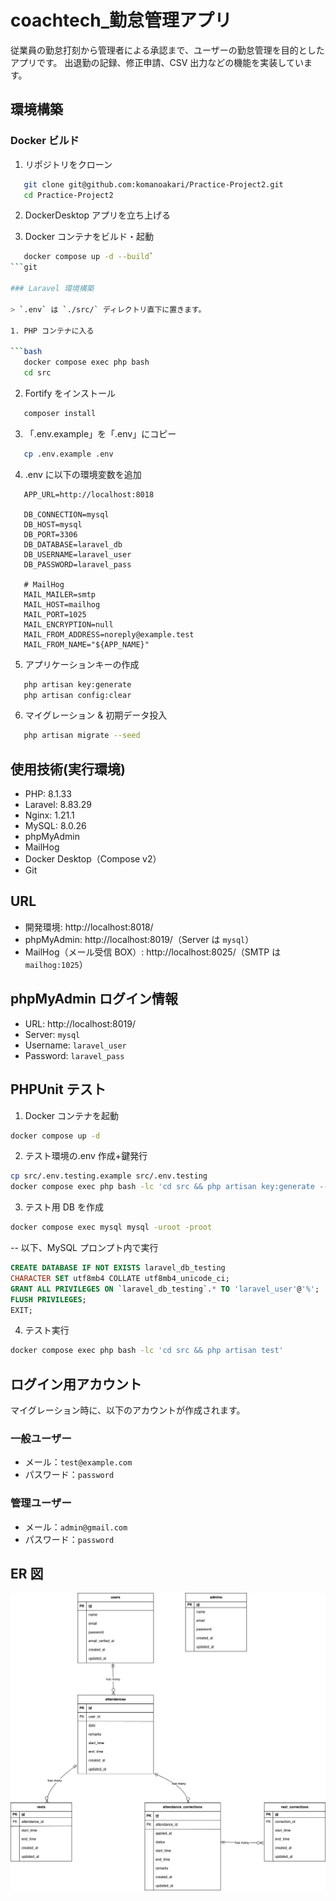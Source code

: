# coachtech\_勤怠管理アプリ

従業員の勤怠打刻から管理者による承認まで、ユーザーの勤怠管理を目的としたアプリです。
出退勤の記録、修正申請、CSV 出力などの機能を実装しています。

## 環境構築

### Docker ビルド

1. リポジトリをクローン

```bash
   git clone git@github.com:komanoakari/Practice-Project2.git
   cd Practice-Project2
```

2. DockerDesktop アプリを立ち上げる

3. Docker コンテナをビルド・起動

```bash
   docker compose up -d --build`
```git

### Laravel 環境構築

> `.env` は `./src/` ディレクトリ直下に置きます。

1. PHP コンテナに入る

```bash
   docker compose exec php bash
   cd src
```

2. Fortify をインストール

```bash
   composer install
```

3. 「.env.example」を「.env」にコピー

```bash
   cp .env.example .env
```

4. .env に以下の環境変数を追加

```text
   APP_URL=http://localhost:8018

   DB_CONNECTION=mysql
   DB_HOST=mysql
   DB_PORT=3306
   DB_DATABASE=laravel_db
   DB_USERNAME=laravel_user
   DB_PASSWORD=laravel_pass

   # MailHog
   MAIL_MAILER=smtp
   MAIL_HOST=mailhog
   MAIL_PORT=1025
   MAIL_ENCRYPTION=null
   MAIL_FROM_ADDRESS=noreply@example.test
   MAIL_FROM_NAME="${APP_NAME}"
```

5. アプリケーションキーの作成

```bash
   php artisan key:generate
   php artisan config:clear
```

6. マイグレーション & 初期データ投入

```bash
   php artisan migrate --seed
```

## 使用技術(実行環境)

- PHP: 8.1.33
- Laravel: 8.83.29
- Nginx: 1.21.1
- MySQL: 8.0.26
- phpMyAdmin
- MailHog
- Docker Desktop（Compose v2）
- Git

## URL

- 開発環境: http://localhost:8018/
- phpMyAdmin: http://localhost:8019/（Server は `mysql`）
- MailHog（メール受信 BOX）: http://localhost:8025/（SMTP は `mailhog:1025`）

## phpMyAdmin ログイン情報

- URL: http://localhost:8019/
- Server: `mysql`
- Username: `laravel_user`
- Password: `laravel_pass`

## PHPUnit テスト

1. Docker コンテナを起動

```bash
docker compose up -d
```

2. テスト環境の.env 作成+鍵発行

```bash
cp src/.env.testing.example src/.env.testing
docker compose exec php bash -lc 'cd src && php artisan key:generate --env=testing'
```

3. テスト用 DB を作成

```bash
docker compose exec mysql mysql -uroot -proot
```

-- 以下、MySQL プロンプト内で実行

```sql
CREATE DATABASE IF NOT EXISTS laravel_db_testing
CHARACTER SET utf8mb4 COLLATE utf8mb4_unicode_ci;
GRANT ALL PRIVILEGES ON `laravel_db_testing`.* TO 'laravel_user'@'%';
FLUSH PRIVILEGES;
EXIT;
```

4. テスト実行

```bash
docker compose exec php bash -lc 'cd src && php artisan test'
```

## ログイン用アカウント

マイグレーション時に、以下のアカウントが作成されます。

### 一般ユーザー

- メール：`test@example.com`
- パスワード：`password`

### 管理ユーザー

- メール：`admin@gmail.com`
- パスワード：`password`

## ER 図

![ER図](er.png)
